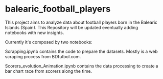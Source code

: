 # balearic_football_players

This project aims to analyze data about football players born in the Balearic Islands (Spain). This Repository will be updated eventually adding
notebooks with new insights.

Currently it's composed by two notebooks:

Scrapping.ipynb contains the code to prepare the datasets. Mostly is a web scraping process from BDfutbol.com.

Scorers_evolution_Animation.ipynb contains the data processing to create a bar chart race from scorers along the time.
